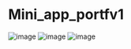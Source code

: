 # Mini_app_portfv1
![image](https://user-images.githubusercontent.com/97043308/220797050-e95c95e2-3e0e-4d45-b1fd-729f00c775fc.png)
![image](https://user-images.githubusercontent.com/97043308/220797109-86728266-7b87-4146-9a48-7488cbc1849e.png)
![image](https://user-images.githubusercontent.com/97043308/220797194-25541140-f3b5-4aaa-b0c2-6a98e3c79bd3.png)
